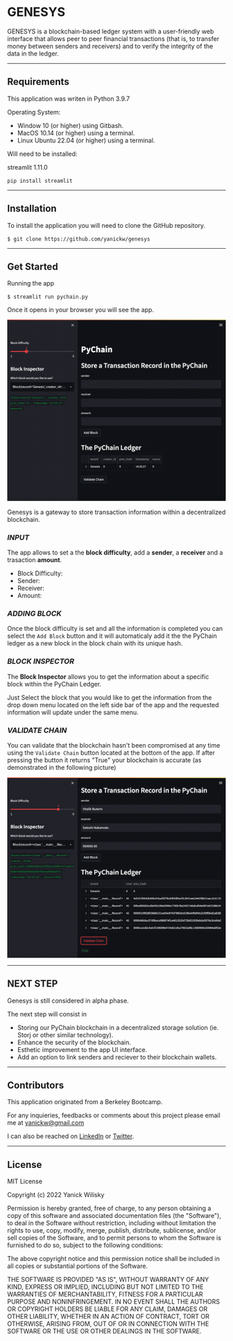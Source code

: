# GENESYS
GENESYS is a blockchain-based ledger system with a user-friendly web interface that allows peer to peer financial transactions (that is, to transfer money between senders and receivers) and to verify the integrity of the data in the ledger.

---

## Requirements
This application was writen in Python 3.9.7

Operating System:

* Window 10 (or higher) using Gitbash.
* MacOS 10.14 (or higher) using a terminal.
* Linux Ubuntu 22.04 (or higher) using a terminal.

Will need to be installed:

streamlit 1.11.0
```
pip install streamlit
```
---

## Installation
To install the application you will need to clone the GitHub repository.

```
$ git clone https://github.com/yanickw/genesys
```

---
## Get Started

Running the app
```
$ streamlit run pychain.py
```

Once it opens in your browser you will see the app.

![Streamlit_UI](./images/Genesys_Streamlit_UI.png)

Genesys is a gateway to store transaction information within a decentralized blockchain.

### *INPUT*
The app allows to set a the **block difficulty**, add a **sender**, a **receiver** and a trasaction **amount**.

* Block Difficulty: 
* Sender:
* Receiver:
* Amount:

### *ADDING BLOCK*
Once the block difficulty is set and all the information is completed you can select the `Add Block` button and it will automaticaly add it the the PyChain ledger as a new block in the block chain with its unique hash.

### *BLOCK INSPECTOR*
The **Block Inspector** allows you to get the information about a specific block within the PyChain Ledger.

Just Select the block that you would like to get the information from the drop down menu located on the left side bar of the app and the requested information will update under the same menu.

### *VALIDATE CHAIN*

You can validate that the blockchain hasn't been compromised at any time using the `Validate Chain` button located at the bottom of the app. If after pressing the button it returns "True" your blockchain is accurate (as demonstrated in the following picture)

![Valid_Chain](./images/Genesys_Valid_Chain.png)

---

## NEXT STEP
Genesys is still considered in alpha phase.

The next step will consist in 

* Storing our PyChain blockchain in a decentralized storage solution (ie. Storj or other similar technology).
* Enhance the security of the blockchain.
* Esthetic improvement to the app UI interface.
* Add an option to link senders and reciever to their blockchain wallets.


---

## Contributors
This application originated from a Berkeley Bootcamp.

For any inquieries, feedbacks or comments about this project please email me at  [yanickw@gmail.com](mailto:yanickw@gmail.com)

I can also be reached on  [LinkedIn](https://www.linkedin.com/in/yanickwilisky/)  or  [Twitter](https://twitter.com/yanickwilisky).

---

## License

MIT License

Copyright (c) 2022 Yanick Wilisky

Permission is hereby granted, free of charge, to any person obtaining a copy of this software and associated documentation files (the "Software"), to deal in the Software without restriction, including without limitation the rights to use, copy, modify, merge, publish, distribute, sublicense, and/or sell copies of the Software, and to permit persons to whom the Software is furnished to do so, subject to the following conditions:

The above copyright notice and this permission notice shall be included in all copies or substantial portions of the Software.

THE SOFTWARE IS PROVIDED "AS IS", WITHOUT WARRANTY OF ANY KIND, EXPRESS OR IMPLIED, INCLUDING BUT NOT LIMITED TO THE WARRANTIES OF MERCHANTABILITY, FITNESS FOR A PARTICULAR PURPOSE AND NONINFRINGEMENT. IN NO EVENT SHALL THE AUTHORS OR COPYRIGHT HOLDERS BE LIABLE FOR ANY CLAIM, DAMAGES OR OTHER LIABILITY, WHETHER IN AN ACTION OF CONTRACT, TORT OR OTHERWISE, ARISING FROM, OUT OF OR IN CONNECTION WITH THE SOFTWARE OR THE USE OR OTHER DEALINGS IN THE SOFTWARE.